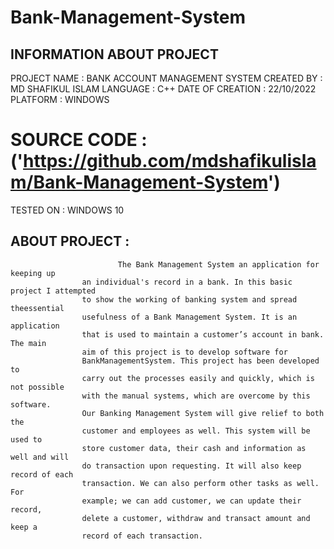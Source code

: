 # Bank-Management-System
## INFORMATION ABOUT PROJECT
PROJECT NAME     : BANK ACCOUNT MANAGEMENT SYSTEM
CREATED BY       : MD SHAFIKUL ISLAM
LANGUAGE         : C++
DATE OF CREATION : 22/10/2022
PLATFORM         : WINDOWS
# SOURCE CODE		 : ('https://github.com/mdshafikulislam/Bank-Management-System')
TESTED ON        : WINDOWS 10
## ABOUT PROJECT    : 
                            The Bank Management System an application for keeping up
					an individual's record in a bank. In this basic project I attempted
					to show the working of banking system and spread theessential
					usefulness of a Bank Management System. It is an application
					that is used to maintain a customer’s account in bank. The main
					aim of this project is to develop software for
					BankManagementSystem. This project has been developed to
					carry out the processes easily and quickly, which is not possible
					with the manual systems, which are overcome by this software.
					Our Banking Management System will give relief to both the
					customer and employees as well. This system will be used to
					store customer data, their cash and information as well and will
					do transaction upon requesting. It will also keep record of each
					transaction. We can also perform other tasks as well. For
					example; we can add customer, we can update their record,
					delete a customer, withdraw and transact amount and keep a
					record of each transaction.
